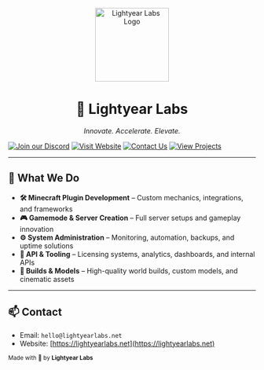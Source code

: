 <p align="center">
  <a href="https://lightyearlabs.net">
    <img src="https://www.lightyearlabs.net/logo.png" alt="Lightyear Labs Logo" width="150">
  </a>
</p>

<h1 align="center">🚀 Lightyear Labs</h1>
<p align="center"><em>Innovate. Accelerate. Elevate.</em></p>

[![Join our Discord](https://img.shields.io/badge/Join%20our%20Discord-5865F2?logo=discord&logoColor=white&style=for-the-badge)](https://discord.lightyearlabs.net)
[![Visit Website](https://img.shields.io/badge/Visit%20Website-0A66C2?logo=google-chrome&logoColor=white&style=for-the-badge)](https://lightyearlabs.net)
[![Contact Us](https://img.shields.io/badge/Contact%20Us-25D366?logo=gmail&logoColor=white&style=for-the-badge)](mailto:hello@lightyearlabs.net)
[![View Projects](https://img.shields.io/badge/View%20Projects-333333?logo=github&logoColor=white&style=for-the-badge)](https://github.com/Lightyear-Labs)

---

## 💼 What We Do

- **🛠️ Minecraft Plugin Development** – Custom mechanics, integrations, and frameworks
- **🎮 Gamemode & Server Creation** – Full server setups and gameplay innovation
- **⚙️ System Administration** – Monitoring, automation, backups, and uptime solutions
- **🧠 API & Tooling** – Licensing systems, analytics, dashboards, and internal APIs
- **🧱 Builds & Models** – High-quality world builds, custom models, and cinematic assets

---

## 📫 Contact

- Email: `hello@lightyearlabs.net`
- Website: [https://lightyearlabs.net](https://lightyearlabs.net)

<sub>Made with 💫 by **Lightyear Labs**</sub>
